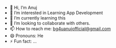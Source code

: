 - 👋 Hi, I’m Anuj
- 👀 I’m interested in Learning App Development
- 🌱 I’m currently learning this
- 💞️ I’m looking to collaborate with others.
- 📫 How to reach me: bg4uanujofficial@gmail.com
- 😄 Pronouns: He
- ⚡ Fun fact: ...

<!---
BA4U/BA4U is a ✨ special ✨ repository because its `README.md` (this file) appears on your GitHub profile.
You can click the Preview link to take a look at your changes.
--->
